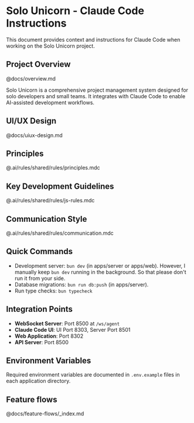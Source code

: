 # Solo Unicorn - Claude Code Instructions

This document provides context and instructions for Claude Code when working on the Solo Unicorn project.

## Project Overview

@docs/overview.md

Solo Unicorn is a comprehensive project management system designed for solo developers and small teams. It integrates with Claude Code to enable AI-assisted development workflows.

## UI/UX Design

@docs/uiux-design.md

## Principles

@.ai/rules/shared/rules/principles.mdc

## Key Development Guidelines

@.ai/rules/shared/rules/js-rules.mdc

## Communication Style

@.ai/rules/shared/rules/communication.mdc

## Quick Commands

- Development server: `bun dev` (in apps/server or apps/web). However, I manually keep `bun dev` running in the background. So that please don't run it from your side.
- Database migrations: `bun run db:push` (in apps/server).
- Run type checks: `bun typecheck`

## Integration Points

- **WebSocket Server**: Port 8500 at `/ws/agent`
- **Claude Code UI**: UI Port 8303, Server Port 8501
- **Web Application**: Port 8302
- **API Server**: Port 8500

## Environment Variables

Required environment variables are documented in `.env.example` files in each application directory.

## Feature flows

@docs/feature-flows/_index.md
